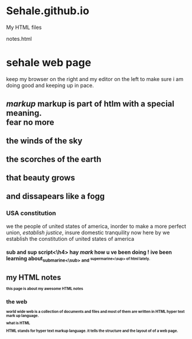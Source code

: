 # Sehale.github.io
My HTML files

notes.html
<h1>
sehale web page
</h1>
<p>
  keep my browser on the right and my editor on the left to make sure i am doing good and keeping up in pace.
  </p>
  <h2>
  <em>markup</em>
  <p2>
  markup is part of htlm with a special meaning.
  </p2>
<p3>
<br>fear no more <br>
<br>the winds of the sky<br>
<br>the scorches of the earth<br>
<br>that beauty grows <br>
<br>and dissapears like a fogg<br>
</p3>
    <h3>USA constitution</h3>
<p4>we the people of united states of america, inorder to make a more perfect union, <em>establish justice</em>, insure domestic <bold></bold>tranquility now here by we establish the constitution of united states of america </p4>
<h4>sub and sup script<\h4>
  hay <em>mark</em> how u ve been doing ! ive been learning about<sub>submarine<\sub> and <sup>supermarine<\sup> of html lately.</p>

  <h1>my HTML notes</h1>
    <p>this page is about my awesome HTML notes</p>
    <h2>the web</h2>
    <p>world wide web is a collection of documents and files and most of them are written in HTML hyper text mark up language.</p>
    <h>what is HTML</h>
    <P>HTML stands for hyper text markup language. it tells the structure and the layout of of a web page.</P>
  

